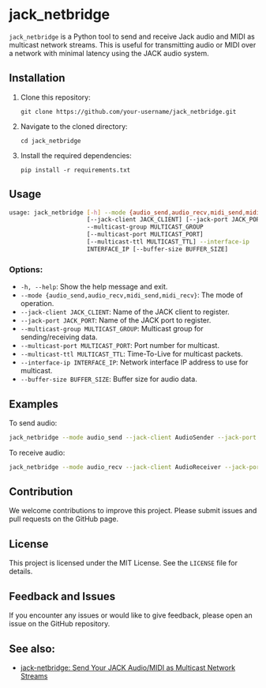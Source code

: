 # jack_netbridge

`jack_netbridge` is a Python tool to send and receive Jack audio and MIDI as multicast network streams. This is useful for transmitting audio or MIDI over a network with minimal latency using the JACK audio system.

## Installation

1. Clone this repository:
   ```
   git clone https://github.com/your-username/jack_netbridge.git
   ```

2. Navigate to the cloned directory:
   ```
   cd jack_netbridge
   ```

3. Install the required dependencies:
   ```
   pip install -r requirements.txt
   ```

## Usage

```bash
usage: jack_netbridge [-h] --mode {audio_send,audio_recv,midi_send,midi_recv}
                      [--jack-client JACK_CLIENT] [--jack-port JACK_PORT]
                      --multicast-group MULTICAST_GROUP
                      [--multicast-port MULTICAST_PORT]
                      [--multicast-ttl MULTICAST_TTL] --interface-ip
                      INTERFACE_IP [--buffer-size BUFFER_SIZE]
```

### Options:

- `-h, --help`: Show the help message and exit.
- `--mode {audio_send,audio_recv,midi_send,midi_recv}`: The mode of operation.
- `--jack-client JACK_CLIENT`: Name of the JACK client to register.
- `--jack-port JACK_PORT`: Name of the JACK port to register.
- `--multicast-group MULTICAST_GROUP`: Multicast group for sending/receiving data.
- `--multicast-port MULTICAST_PORT`: Port number for multicast.
- `--multicast-ttl MULTICAST_TTL`: Time-To-Live for multicast packets.
- `--interface-ip INTERFACE_IP`: Network interface IP address to use for multicast.
- `--buffer-size BUFFER_SIZE`: Buffer size for audio data.

## Examples

To send audio:

```bash
jack_netbridge --mode audio_send --jack-client AudioSender --jack-port AudioOut --multicast-group 239.0.0.1 --interface-ip 192.168.1.10
```

To receive audio:

```bash
jack_netbridge --mode audio_recv --jack-client AudioReceiver --jack-port AudioIn --multicast-group 239.0.0.1 --interface-ip 192.168.1.11
```

## Contribution

We welcome contributions to improve this project. Please submit issues and pull requests on the GitHub page.

## License

This project is licensed under the MIT License. See the `LICENSE` file for details.

## Feedback and Issues

If you encounter any issues or would like to give feedback, please open an issue on the GitHub repository.

## See also:

- [jack-netbridge: Send Your JACK Audio/MIDI as Multicast Network Streams](https://www.omnitonal.com/jack-netbridge-send-your-jack-audio-midi-as-multicast-network-streams/)